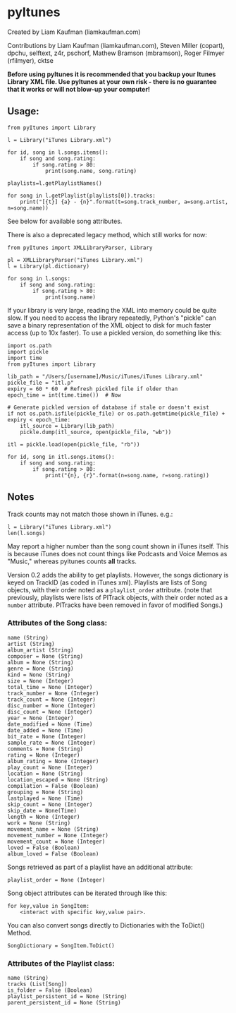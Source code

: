 # pyItunes

Created by Liam Kaufman (liamkaufman.com)

Contributions by Liam Kaufman (liamkaufman.com), Steven Miller (copart), dpchu, selftext, z4r, pschorf, Mathew Bramson (mbramson), Roger Filmyer (rfilmyer), cktse

**Before using pyItunes it is recommended that you backup your Itunes Library XML file. Use pyItunes at your own risk - there is no guarantee that it works or will not blow-up your computer!**

## Usage:

```
from pyItunes import Library

l = Library("iTunes Library.xml")

for id, song in l.songs.items():
    if song and song.rating:
        if song.rating > 80:
            print(song.name, song.rating)

playlists=l.getPlaylistNames()

for song in l.getPlaylist(playlists[0]).tracks:
	print("[{t}] {a} - {n}".format(t=song.track_number, a=song.artist, n=song.name))
```

See below for available song attributes.

There is also a deprecated legacy method, which still works for now:

```
from pyItunes import XMLLibraryParser, Library

pl = XMLLibraryParser("iTunes Library.xml")
l = Library(pl.dictionary)

for song in l.songs:
	if song and song.rating:
		if song.rating > 80:
			print(song.name)
```

If your library is very large, reading the XML into memory could be quite slow. If you need to access the library repeatedly, Python's "pickle" can save a binary representation of the XML object to disk for much faster access (up to 10x faster). To use a pickled version, do something like this:

```
import os.path
import pickle
import time
from pyItunes import Library

lib_path = "/Users/[username]/Music/iTunes/iTunes Library.xml"
pickle_file = "itl.p"
expiry = 60 * 60  # Refresh pickled file if older than
epoch_time = int(time.time())  # Now

# Generate pickled version of database if stale or doesn't exist
if not os.path.isfile(pickle_file) or os.path.getmtime(pickle_file) + expiry < epoch_time:
    itl_source = Library(lib_path)
    pickle.dump(itl_source, open(pickle_file, "wb"))

itl = pickle.load(open(pickle_file, "rb"))

for id, song in itl.songs.items():
    if song and song.rating:
        if song.rating > 80:
            print("{n}, {r}".format(n=song.name, r=song.rating))
```

## Notes

Track counts may not match those shown in iTunes. e.g.:

```
l = Library("iTunes Library.xml")
len(l.songs)
```

May report a higher number than the song count shown in iTunes itself. This is because
iTunes does not count things like Podcasts and Voice Memos as "Music," whereas
pyitunes counts **all** tracks.

Version 0.2 adds the ability to get playlists. However, the songs dictionary is keyed on TrackID (as coded in iTunes xml).
Playlists are lists of Song objects, with their order noted as a `playlist_order` attribute.
(note that previously, playlists were lists of PlTrack objects, with their order noted as a `number` attribute.
PlTracks have been removed in favor of modified Songs.)

### Attributes of the Song class:

```
name (String)
artist (String)
album_artist (String)
composer = None (String)
album = None (String)
genre = None (String)
kind = None (String)
size = None (Integer)
total_time = None (Integer)
track_number = None (Integer)
track_count = None (Integer)
disc_number = None (Integer)
disc_count = None (Integer)
year = None (Integer)
date_modified = None (Time)
date_added = None (Time)
bit_rate = None (Integer)
sample_rate = None (Integer)
comments = None (String)
rating = None (Integer)
album_rating = None (Integer)
play_count = None (Integer)
location = None (String)
location_escaped = None (String)
compilation = False (Boolean)
grouping = None (String)
lastplayed = None (Time)
skip_count = None (Integer)
skip_date = None(Time)
length = None (Integer)
work = None (String)
movement_name = None (String)
movement_number = None (Integer)
movement_count = None (Integer)
loved = False (Boolean)
album_loved = False (Boolean)

```

Songs retrieved as part of a playlist have an additional attribute:
```
playlist_order = None (Integer)
```


Song object attributes can be iterated through like this:
```
for key,value in SongItem:
	<interact with specific key,value pair>.
```

You can also convert songs directly to Dictionaries with the ToDict() Method.
```
SongDictionary = SongItem.ToDict()
```

### Attributes of the Playlist class:
```
name (String)
tracks (List[Song])
is_folder = False (Boolean)
playlist_persistent_id = None (String)
parent_persistent_id = None (String)
```
